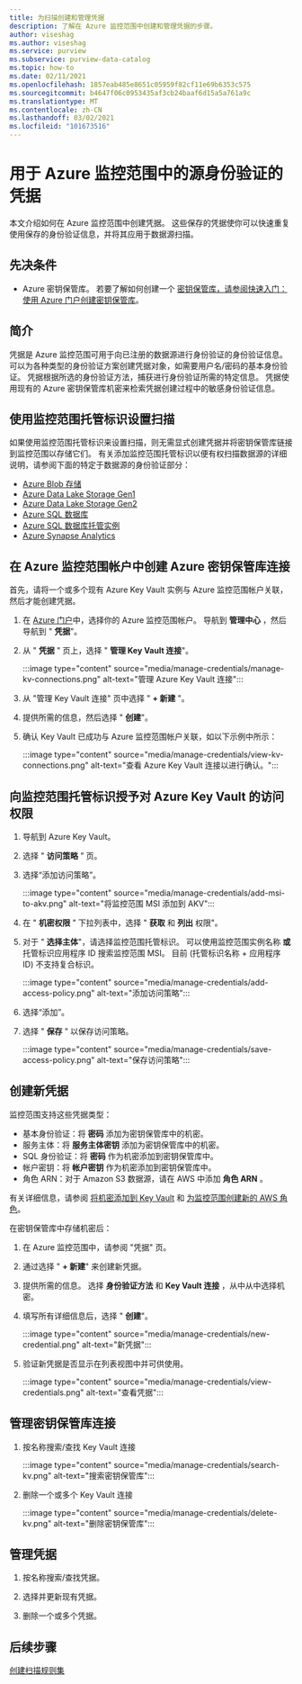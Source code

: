 ```yaml
---
title: 为扫描创建和管理凭据
description: 了解在 Azure 监控范围中创建和管理凭据的步骤。
author: viseshag
ms.author: viseshag
ms.service: purview
ms.subservice: purview-data-catalog
ms.topic: how-to
ms.date: 02/11/2021
ms.openlocfilehash: 1857eab485e8651c05959f82cf11e69b6353c575
ms.sourcegitcommit: b4647f06c0953435af3cb24baaf6d15a5a761a9c
ms.translationtype: MT
ms.contentlocale: zh-CN
ms.lasthandoff: 03/02/2021
ms.locfileid: "101673516"
---
```

# <a name="credentials-for-source-authentication-in-azure-purview"></a>用于 Azure 监控范围中的源身份验证的凭据

本文介绍如何在 Azure 监控范围中创建凭据。 这些保存的凭据使你可以快速重复使用保存的身份验证信息，并将其应用于数据源扫描。

## <a name="prerequisites"></a>先决条件

- Azure 密钥保管库。 若要了解如何创建一个 [密钥保管库，请参阅快速入门：使用 Azure 门户创建密钥保管库](../key-vault/general/quick-create-portal.md)。

## <a name="introduction"></a>简介

凭据是 Azure 监控范围可用于向已注册的数据源进行身份验证的身份验证信息。 可以为各种类型的身份验证方案创建凭据对象，如需要用户名/密码的基本身份验证。 凭据根据所选的身份验证方法，捕获进行身份验证所需的特定信息。 凭据使用现有的 Azure 密钥保管库机密来检索凭据创建过程中的敏感身份验证信息。

## <a name="use-purview-managed-identity-to-set-up-scans"></a>使用监控范围托管标识设置扫描

如果使用监控范围托管标识来设置扫描，则无需显式创建凭据并将密钥保管库链接到监控范围以存储它们。 有关添加监控范围托管标识以便有权扫描数据源的详细说明，请参阅下面的特定于数据源的身份验证部分：

- [Azure Blob 存储](register-scan-azure-blob-storage-source.md#setting-up-authentication-for-a-scan)
- [Azure Data Lake Storage Gen1](register-scan-adls-gen1.md#setting-up-authentication-for-a-scan)
- [Azure Data Lake Storage Gen2](register-scan-adls-gen2.md#setting-up-authentication-for-a-scan)
- [Azure SQL 数据库](register-scan-azure-sql-database.md)
- [Azure SQL 数据库托管实例](register-scan-azure-sql-database-managed-instance.md#setting-up-authentication-for-a-scan)
- [Azure Synapse Analytics](register-scan-azure-synapse-analytics.md#setting-up-authentication-for-a-scan)

## <a name="create-azure-key-vaults-connections-in-your-azure-purview-account"></a>在 Azure 监控范围帐户中创建 Azure 密钥保管库连接

首先，请将一个或多个现有 Azure Key Vault 实例与 Azure 监控范围帐户关联，然后才能创建凭据。

1. 在 [Azure 门户](https://portal.azure.com)中，选择你的 Azure 监控范围帐户。 导航到 **管理中心** ，然后导航到 " **凭据**"。

2. 从 " **凭据** " 页上，选择 " **管理 Key Vault 连接**"。

   :::image type="content" source="media/manage-credentials/manage-kv-connections.png" alt-text="管理 Azure Key Vault 连接":::

3. 从 "管理 Key Vault 连接" 页中选择 " **+ 新建** "。

4. 提供所需的信息，然后选择 " **创建**"。

5. 确认 Key Vault 已成功与 Azure 监控范围帐户关联，如以下示例中所示：

   :::image type="content" source="media/manage-credentials/view-kv-connections.png" alt-text="查看 Azure Key Vault 连接以进行确认。":::

## <a name="grant-the-purview-managed-identity-access-to-your-azure-key-vault"></a>向监控范围托管标识授予对 Azure Key Vault 的访问权限

1. 导航到 Azure Key Vault。

2. 选择 " **访问策略** " 页。

3. 选择“添加访问策略”。

   :::image type="content" source="media/manage-credentials/add-msi-to-akv.png" alt-text="将监控范围 MSI 添加到 AKV":::

4. 在 " **机密权限** " 下拉列表中，选择 " **获取** 和 **列出** 权限"。

5. 对于 " **选择主体**"，请选择监控范围托管标识。 可以使用监控范围实例名称 **或** 托管标识应用程序 ID 搜索监控范围 MSI。 目前 (托管标识名称 + 应用程序 ID) 不支持复合标识。

   :::image type="content" source="media/manage-credentials/add-access-policy.png" alt-text="添加访问策略":::

6. 选择“添加”。

7. 选择 " **保存** " 以保存访问策略。

   :::image type="content" source="media/manage-credentials/save-access-policy.png" alt-text="保存访问策略":::

## <a name="create-a-new-credential"></a>创建新凭据

监控范围支持这些凭据类型：

- 基本身份验证：将 **密码** 添加为密钥保管库中的机密。
- 服务主体：将 **服务主体密钥** 添加为密钥保管库中的机密。
- SQL 身份验证：将 **密码** 作为机密添加到密钥保管库中。
- 帐户密钥：将 **帐户密钥** 作为机密添加到密钥保管库中。
- 角色 ARN：对于 Amazon S3 数据源，请在 AWS 中添加 **角色 ARN** 。 

有关详细信息，请参阅 [将机密添加到 Key Vault](../key-vault/secrets/quick-create-portal.md#add-a-secret-to-key-vault) 和 [为监控范围创建新的 AWS 角色](register-scan-amazon-s3.md#create-a-new-aws-role-for-purview)。

在密钥保管库中存储机密后：

1. 在 Azure 监控范围中，请参阅 "凭据" 页。

2. 通过选择 " **+ 新建**" 来创建新凭据。

3. 提供所需的信息。 选择 **身份验证方法** 和 **Key Vault 连接** ，从中从中选择机密。

4. 填写所有详细信息后，选择 " **创建**"。

   :::image type="content" source="media/manage-credentials/new-credential.png" alt-text="新凭据":::

5. 验证新凭据是否显示在列表视图中并可供使用。

   :::image type="content" source="media/manage-credentials/view-credentials.png" alt-text="查看凭据":::

## <a name="manage-your-key-vault-connections"></a>管理密钥保管库连接

1. 按名称搜索/查找 Key Vault 连接

   :::image type="content" source="media/manage-credentials/search-kv.png" alt-text="搜索密钥保管库":::

2. 删除一个或多个 Key Vault 连接

   :::image type="content" source="media/manage-credentials/delete-kv.png" alt-text="删除密钥保管库":::

## <a name="manage-your-credentials"></a>管理凭据

1. 按名称搜索/查找凭据。
  
2. 选择并更新现有凭据。

3. 删除一个或多个凭据。

## <a name="next-steps"></a>后续步骤

[创建扫描规则集](create-a-scan-rule-set.md)
